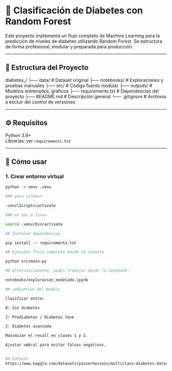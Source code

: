 # 🧪 Clasificación de Diabetes con Random Forest

Este proyecto implementa un flujo completo de Machine Learning para la predicción de niveles de diabetes utilizando Random Forest. Se estructura de forma profesional, modular y preparada para producción.

---

## 📁 Estructura del Proyecto

diabetes_/
├── data/ # Dataset original
├── notebooks/ # Exploraciones y pruebas manuales
├── src/ # Código fuente modular
├── outputs/ # Modelos entrenados, gráficos
├── requirements.txt # Dependencias del proyecto
├── README.md # Descripción general
└── .gitignore # Archivos a excluir del control de versiones



---

## ⚙️ Requisitos

Python 3.9+  
Librerías: ver `requirements.txt`

---

## 🧪 Cómo usar

### 1. Crear entorno virtual

```bash
python -m venv .venv

### para windows

.venv\Scripts\activate

### en mac o linux

source .venv/bin/activate

## Instalar dependencias

pip install -r requirements.txt

## Ejecutar flujo completo desde la consola

python src/main.py

## Alternativamente, podés trabajar desde la notebook:

notebooks/exploracion_modelado.ipynb

## 📊Objetivo del modelo

Clasificar entre:

0: Sin diabetes

1: Prediabetes / Diabetes leve

2: Diabetes avanzada

Maximizar el recall en clases 1 y 2.

Ajustar umbral para evitar falsos negativos.


## Dataset
https://www.kaggle.com/datasets/yasserhessein/multiclass-diabetes-dataset